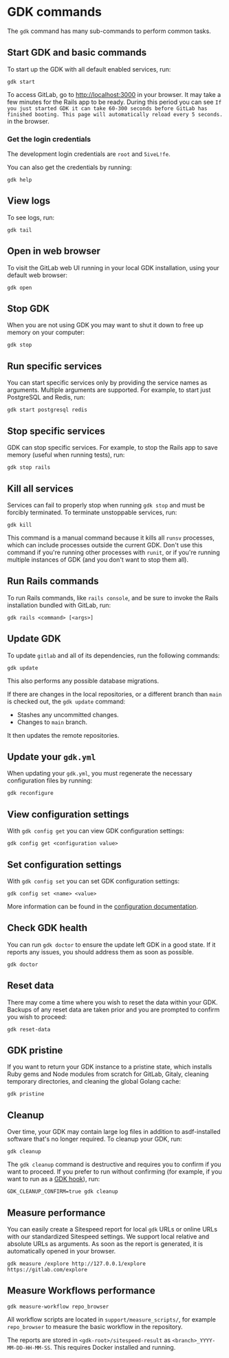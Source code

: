 # GDK commands

The `gdk` command has many sub-commands to perform common tasks.

## Start GDK and basic commands

To start up the GDK with all default enabled services, run:

```shell
gdk start
```

To access GitLab, go to <http://localhost:3000> in your browser. It may take a few minutes for the
Rails app to be ready. During this period you can see `If you just started GDK it can take 60-300 seconds before GitLab has finished booting. This page will automatically reload every 5 seconds.`
in the browser.

### Get the login credentials

The development login credentials are `root` and `5iveL!fe`.

You can also get the credentials by running:

```shell
gdk help
```

## View logs

To see logs, run:

```shell
gdk tail
```

## Open in web browser

To visit the GitLab web UI running in your local GDK installation, using your default web browser:

```shell
gdk open
```

## Stop GDK

When you are not using GDK you may want to shut it down to free up memory on your computer:

```shell
gdk stop
```

## Run specific services

You can start specific services only by providing the service names as arguments.
Multiple arguments are supported. For example, to start just PostgreSQL and Redis, run:

```shell
gdk start postgresql redis
```

## Stop specific services

GDK can stop specific services. For example, to stop the Rails app to save memory (useful when
running tests), run:

```shell
gdk stop rails
```

## Kill all services

Services can fail to properly stop when running `gdk stop` and must be forcibly
terminated. To terminate unstoppable services, run:

```shell
gdk kill
```

This command is a manual command because it kills all `runsv` processes,
which can include processes outside the current GDK. Don't use this command if you're running
other processes with `runit`, or if you're running multiple instances of GDK (and you don't want to stop them all).

## Run Rails commands

To run Rails commands, like `rails console`, and be sure to invoke the Rails installation bundled with GitLab, run:

```shell
gdk rails <command> [<args>]
```

## Update GDK

To update `gitlab` and all of its dependencies, run the following commands:

```shell
gdk update
```

This also performs any possible database migrations.

If there are changes in the local repositories, or a different branch than `main` is checked out,
the `gdk update` command:

- Stashes any uncommitted changes.
- Changes to `main` branch.

It then updates the remote repositories.

## Update your `gdk.yml`

When updating your `gdk.yml`, you must regenerate the necessary configuration files by
running:

```shell
gdk reconfigure
```

## View configuration settings

With `gdk config get` you can view GDK configuration settings:

```shell
gdk config get <configuration value>
```

## Set configuration settings

With `gdk config set` you can set GDK configuration settings:

```shell
gdk config set <name> <value>
```

More information can be found in the [configuration documentation](configuration.md).

## Check GDK health

You can run `gdk doctor` to ensure the update left GDK in a good state. If it reports any issues,
you should address them as soon as possible.

```shell
gdk doctor
```

## Reset data

There may come a time where you wish to reset the data within your GDK. Backups
of any reset data are taken prior and you are prompted to confirm you
wish to proceed:

```shell
gdk reset-data
```

## GDK pristine

If you want to return your GDK instance to a pristine state, which installs
Ruby gems and Node modules from scratch for GitLab, Gitaly, cleaning temporary
directories, and cleaning the global Golang cache:

```shell
gdk pristine
```

## Cleanup

Over time, your GDK may contain large log files in addition to asdf-installed
software that's no longer required. To cleanup your GDK, run:

```shell
gdk cleanup
```

The `gdk cleanup` command is destructive and requires you to confirm
if you want to proceed. If you prefer to run without confirming
(for example, if you want to run as a [GDK hook](configuration.md#hooks)),
run:

```shell
GDK_CLEANUP_CONFIRM=true gdk cleanup
```

## Measure performance

You can easily create a Sitespeed report for local `gdk` URLs or online URLs with our standardized
Sitespeed settings. We support local relative and absolute URLs as arguments. As soon as the report
is generated, it is automatically opened in your browser.

```shell
gdk measure /explore http://127.0.0.1/explore https://gitlab.com/explore
```

## Measure Workflows performance

```shell
gdk measure-workflow repo_browser
```

All workflow scripts are located in `support/measure_scripts/`, for example `repo_browser` to measure the
basic workflow in the repository.

The reports are stored in `<gdk-root>/sitespeed-result` as `<branch>_YYYY-MM-DD-HH-MM-SS`. This
requires Docker installed and running.
